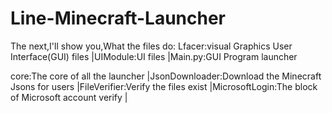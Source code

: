 # Line-Minecraft-Launcher
The next,I'll show you,What the files do:
Lfacer:visual Graphics User Interface(GUI) files
  |UIModule:UI files
  |Main.py:GUI Program launcher
  
core:The core of all the launcher
  |JsonDownloader:Download the Minecraft Jsons for users
  |FileVerifier:Verify the files exist
  |MicrosoftLogin:The block of Microsoft account verify
  |
